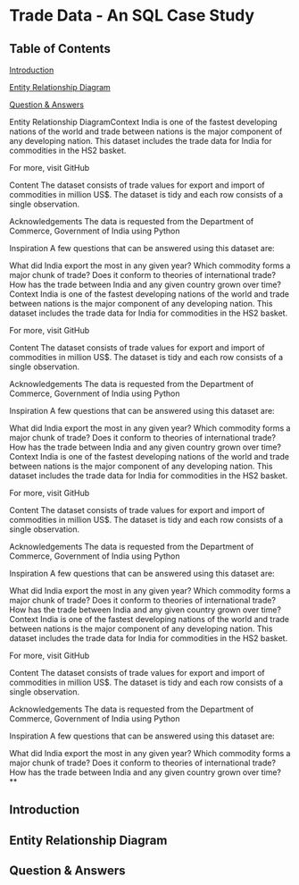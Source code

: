 # Trade Data - An SQL Case Study

## Table of Contents
[Introduction]()

[Entity Relationship Diagram](#Entity_Relationship_Diagram)

[Question & Answers](#Question_&_Answers)

Entity Relationship DiagramContext
India is one of the fastest developing nations of the world and trade between nations is the major component of any developing nation. This dataset includes the trade data for India for commodities in the HS2 basket.

For more, visit GitHub

Content
The dataset consists of trade values for export and import of commodities in million US$. The dataset is tidy and each row consists of a single observation.

Acknowledgements
The data is requested from the Department of Commerce, Government of India using Python

Inspiration
A few questions that can be answered using this dataset are:

What did India export the most in any given year?
Which commodity forms a major chunk of trade? Does it conform to theories of international trade?
How has the trade between India and any given country grown over time?Context
India is one of the fastest developing nations of the world and trade between nations is the major component of any developing nation. This dataset includes the trade data for India for commodities in the HS2 basket.

For more, visit GitHub

Content
The dataset consists of trade values for export and import of commodities in million US$. The dataset is tidy and each row consists of a single observation.

Acknowledgements
The data is requested from the Department of Commerce, Government of India using Python

Inspiration
A few questions that can be answered using this dataset are:

What did India export the most in any given year?
Which commodity forms a major chunk of trade? Does it conform to theories of international trade?
How has the trade between India and any given country grown over time?Context
India is one of the fastest developing nations of the world and trade between nations is the major component of any developing nation. This dataset includes the trade data for India for commodities in the HS2 basket.

For more, visit GitHub

Content
The dataset consists of trade values for export and import of commodities in million US$. The dataset is tidy and each row consists of a single observation.

Acknowledgements
The data is requested from the Department of Commerce, Government of India using Python

Inspiration
A few questions that can be answered using this dataset are:

What did India export the most in any given year?
Which commodity forms a major chunk of trade? Does it conform to theories of international trade?
How has the trade between India and any given country grown over time?Context
India is one of the fastest developing nations of the world and trade between nations is the major component of any developing nation. This dataset includes the trade data for India for commodities in the HS2 basket.

For more, visit GitHub

Content
The dataset consists of trade values for export and import of commodities in million US$. The dataset is tidy and each row consists of a single observation.

Acknowledgements
The data is requested from the Department of Commerce, Government of India using Python

Inspiration
A few questions that can be answered using this dataset are:

What did India export the most in any given year?
Which commodity forms a major chunk of trade? Does it conform to theories of international trade?
How has the trade between India and any given country grown over time?**

## Introduction
## Entity Relationship Diagram
## Question & Answers
